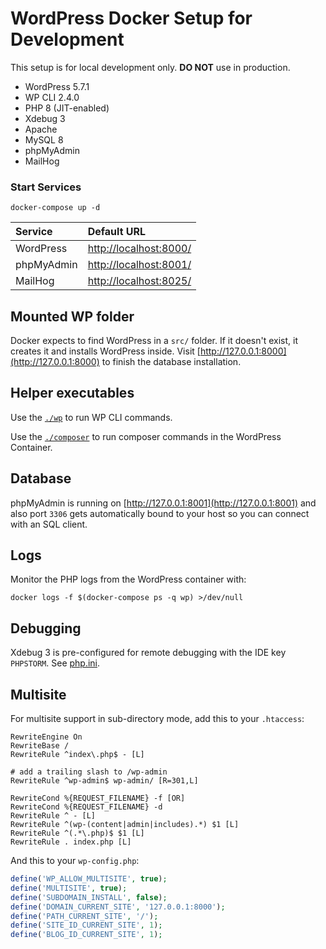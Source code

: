 # WordPress Docker Setup for Development

This setup is for local development only. **DO NOT** use in production.

- WordPress 5.7.1
- WP CLI 2.4.0
- PHP 8 (JIT-enabled)
- Xdebug 3
- Apache
- MySQL 8
- phpMyAdmin
- MailHog

### Start Services

```
docker-compose up -d
```

| Service    | Default URL
|:-----------|:---------------------|
| WordPress  | [http://localhost:8000/](http://localhost:8000/) 
| phpMyAdmin | [http://localhost:8001/](http://localhost:8001/) 
| MailHog    | [http://localhost:8025/](http://localhost:8025/)

## Mounted WP folder
Docker expects to find WordPress in a `src/` folder. If it doesn't exist, it creates it and installs WordPress inside. Visit [http://127.0.0.1:8000](http://127.0.0.1:8000) to finish the database installation.

## Helper executables

Use the [`./wp`](wp) to run WP CLI commands.

Use the [`./composer`](composer) to run composer commands in the WordPress Container.

## Database

phpMyAdmin is running on [http://127.0.0.1:8001](http://127.0.0.1:8001) and also port `3306` gets automatically bound to your host so you can connect with an SQL client.

## Logs

Monitor the PHP logs from the WordPress container with:

```
docker logs -f $(docker-compose ps -q wp) >/dev/null
```

## Debugging

Xdebug 3 is pre-configured for remote debugging with the IDE key `PHPSTORM`. See [php.ini](dockerenv/php.ini).

## Multisite

For multisite support in sub-directory mode, add this to your `.htaccess`:

```
RewriteEngine On
RewriteBase /
RewriteRule ^index\.php$ - [L]

# add a trailing slash to /wp-admin
RewriteRule ^wp-admin$ wp-admin/ [R=301,L]

RewriteCond %{REQUEST_FILENAME} -f [OR]
RewriteCond %{REQUEST_FILENAME} -d
RewriteRule ^ - [L]
RewriteRule ^(wp-(content|admin|includes).*) $1 [L]
RewriteRule ^(.*\.php)$ $1 [L]
RewriteRule . index.php [L]
```

And this to your `wp-config.php`:

```php
define('WP_ALLOW_MULTISITE', true);
define('MULTISITE', true);
define('SUBDOMAIN_INSTALL', false);
define('DOMAIN_CURRENT_SITE', '127.0.0.1:8000');
define('PATH_CURRENT_SITE', '/');
define('SITE_ID_CURRENT_SITE', 1);
define('BLOG_ID_CURRENT_SITE', 1);
```
